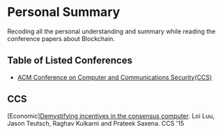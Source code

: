 # Personal Summary
Recoding all the personal understanding and summary while reading the conference papers about Blockchain.


## Table of Listed Conferences

- [ACM Conference on Computer and Communications Security(CCS)](#ccs)



## CCS
[Economic][Demystifying incentives in the consensus computer](https://eprint.iacr.org/2015/702). Loi Luu, Jason Teutsch, Raghav Kulkarni and Prateek Saxena. CCS '15
